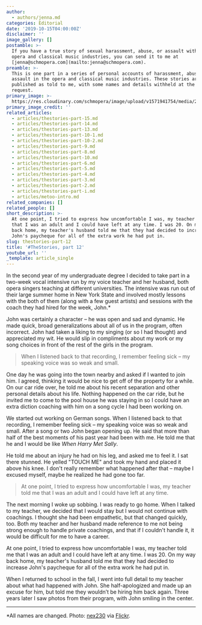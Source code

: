 ```yaml
---
author:
  - authors/jenna.md
categories: Editorial
date: '2019-10-15T04:00:00Z'
disclaimer: ''
image_gallery: []
postamble: >-
  If you have a true story of sexual harassment, abuse, or assault within the
  opera and classical music industries, you can send it to me at
  [jenna@schmopera.com](mailto:jenna@schmopera.com).
preamble: >-
  This is one part in a series of personal accounts of harassment, abuse, and
  assault in the opera and classical music industries. These stories are
  published as told to me, with some names and details withheld at the author's
  request.
primary_image: >-
  https://res.cloudinary.com/schmopera/image/upload/v1571941754/media/2019/10/TheStories12-resized_jf93gp.jpg
primary_image_credit: ''
related_articles:
  - articles/thestories-part-15.md
  - articles/thestories-part-14.md
  - articles/thestories-part-13.md
  - articles/thestories-part-10-1.md
  - articles/thestories-part-10-2.md
  - articles/thestories-part-9.md
  - articles/thestories-part-8.md
  - articles/thestories-part-10.md
  - articles/thestories-part-6.md
  - articles/thestories-part-5.md
  - articles/thestories-part-4.md
  - articles/thestories-part-3.md
  - articles/thestories-part-2.md
  - articles/thestories-part-i.md
  - articles/metoo-intro.md
related_companies: []
related_people: []
short_description: >-
  At one point, I tried to express how uncomfortable I was, my teacher told me
  that I was an adult and I could have left at any time. I was 20. On my way
  back home, my teacher's husband told me that they had decided to increase
  John's paycheque for all of the extra work he had put in. 
slug: thestories-part-12
title: '#TheStories, part 12'
youtube_url: ''
_template: article_single
---
```


In the second year of my undergraduate degree I decided to take part in a two-week vocal intensive run by my voice teacher and her husband, both opera singers teaching at different universities. The intensive was run out of their large summer home in New York State and involved mostly lessons with the both of them (along with a few guest artists) and sessions with the coach they had hired for the week, John.*

John was certainly a character – he was open and sad and dynamic. He made quick, broad generalizations about all of us in the program, often incorrect. John had taken a liking to my singing (or so I had thought) and appreciated my wit. He would slip in compliments about my work or my song choices in front of the rest of the girls in the program.

> When I listened back to that recording, I remember feeling sick – my speaking voice was so weak and small.

One day he was going into the town nearby and asked if I wanted to join him. I agreed, thinking it would be nice to get off of the property for a while. On our car ride over, he told me about his recent separation and other personal details about his life. Nothing happened on the car ride, but he invited me to come to the pool house he was staying in so I could have an extra diction coaching with him on a song cycle I had been working on.

We started out working on German songs. When I listened back to that recording, I remember feeling sick – my speaking voice was so weak and small. After a song or two John began opening up. He said that more than half of the best moments of his past year had been with me. He told me that he and I would be like _When Harry Met Sally_.

He told me about an injury he had on his leg, and asked me to feel it. I sat there stunned. He yelled "TOUCH ME" and took my hand and placed it above his knee. I don't really remember what happened after that – maybe I excused myself, maybe he realized he had gone too far.

> At one point, I tried to express how uncomfortable I was, my teacher told me that I was an adult and I could have left at any time.

The next morning I woke up sobbing. I was ready to go home. When I talked to my teacher, we decided that I would stay but I would not continue with coachings. I thought she had been empathetic, but that changed quickly, too. Both my teacher and her husband made reference to me not being strong enough to handle private coachings, and that if I couldn't handle it, it would be difficult for me to have a career.

At one point, I tried to express how uncomfortable I was, my teacher told me that I was an adult and I could have left at any time. I was 20. On my way back home, my teacher's husband told me that they had decided to increase John's paycheque for all of the extra work he had put in.

When I returned to school in the fall, I went into full detail to my teacher about what had happened with John. She half-apologized and made up an excuse for him, but told me they wouldn’t be hiring him back again. Three years later I saw photos from their program, with John smiling in the center.

***

\*All names are changed. Photo: [nex230](https://www.flickr.com/photos/listing/) via [Flickr](https://creativecommons.org/licenses/by-nc/2.0/legalcode). 
